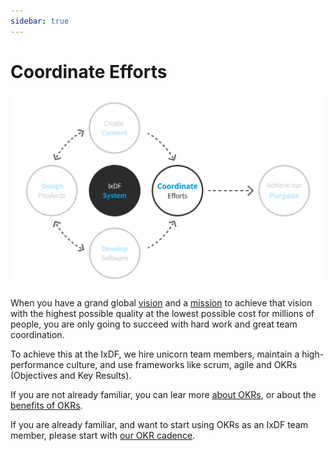 ```yaml
---
sidebar: true
---
```


# Coordinate Efforts

![](../images/hero-coordination.svg)

When you have a grand global [vision](/achieve-purpose/vision.md) and a [mission](/achieve-purpose/mission.md) to achieve that vision with the highest possible quality at the lowest possible cost for millions of people, you are only going to succeed with hard work and great team coordination.

To achieve this at the IxDF, we hire unicorn team members, maintain a high-performance culture, and use frameworks like scrum, agile and OKRs (Objectives and Key Results).

If you are not already familiar, you can lear more [about OKRs](/coordinate-efforts/why-okrs.md), or about the [benefits of OKRs](/coordinate-efforts/benefits-of-okrs.md).

If you are already familiar, and want to start using OKRs as an IxDF team member, please start with [our OKR cadence](/coordinate-efforts/okr-cadence.md).
